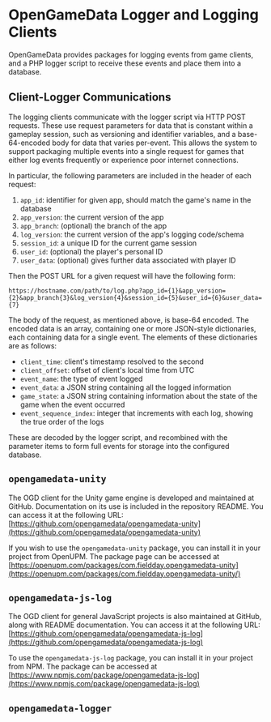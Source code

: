 # OpenGameData Logger and Logging Clients

OpenGameData provides packages for logging events from game clients, and a PHP logger script to receive these events and place them into a database.

## Client-Logger Communications

The logging clients communicate with the logger script via HTTP POST requests.
These use request parameters for data that is constant within a gameplay session, such as versioning and identifier variables, and a base-64-encoded body for data that varies per-event.
This allows the system to support packaging multiple events into a single request for games that either log events frequently or experience poor internet connections.

In particular, the following parameters are included in the header of each request:

1. `app_id`: identifier for given app, should match the game's name in the database
2. `app_version`: the current version of the app
3. `app_branch`: (optional) the branch of the app
4. `log_version`: the current version of the app's logging code/schema
5. `session_id`: a unique ID for the current game session
6. `user_id`: (optional) the player's personal ID
7. `user_data`: (optional) gives further data associated with player ID

Then the POST URL for a given request will have the following form:

`https://hostname.com/path/to/log.php?app_id={1}&app_version={2}&app_branch{3}&log_version{4}&session_id={5}&user_id={6}&user_data={7}`

The body of the request, as mentioned above, is base-64 encoded.
The encoded data is an array, containing one or more JSON-style dictionaries, each containing data for a single event.
The elements of these dictionaries are as follows:

- `client_time`: client's timestamp resolved to the second
- `client_offset`: offset of client's local time from UTC
- `event_name`: the type of event logged
- `event_data`: a JSON string containing all the logged information
- `game_state`: a JSON string containing information about the state of the game when the event occurred
- `event_sequence_index`: integer that increments with each log, showing the true order of the logs

These are decoded by the logger script, and recombined with the parameter items to form full events for storage into the configured database.

## `opengamedata-unity`

The OGD client for the Unity game engine is developed and maintained at GitHub.
Documentation on its use is included in the repository README.
You can access it at the following URL: [https://github.com/opengamedata/opengamedata-unity](https://github.com/opengamedata/opengamedata-unity)

If you wish to use the `opengamedata-unity` package, you can install it in your project from OpenUPM.
The package page can be accessed at [https://openupm.com/packages/com.fieldday.opengamedata-unity](https://openupm.com/packages/com.fieldday.opengamedata-unity/)

## `opengamedata-js-log`

The OGD client for general JavaScript projects is also maintained at GitHub, along with README documentation.
You can access it at the following URL: [https://github.com/opengamedata/opengamedata-js-log](https://github.com/opengamedata/opengamedata-js-log)


To use the `opengamedata-js-log` package, you can install it in your project from NPM.
The package can be accessed at [https://www.npmjs.com/package/opengamedata-js-log](https://www.npmjs.com/package/opengamedata-js-log)

## `opengamedata-logger`


